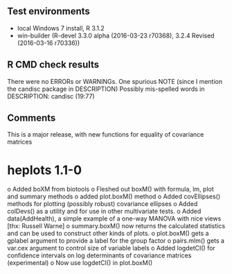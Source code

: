 ## Test environments
* local Windows 7 install, R 3.1.2
* win-builder (R-devel 3.3.0 alpha (2016-03-23 r70368), 3.2.4 Revised (2016-03-16 r70336))

## R CMD check results
There were no ERRORs or WARNINGs.  One spurious NOTE (since I mention the candisc package in DESCRIPTION)
Possibly mis-spelled words in DESCRIPTION:
  candisc (19:77)

## Comments
This is a major release, with new functions for equality of covariance matrices

# heplots 1.1-0

o Added boXM from biotools
o Fleshed out boxM() with formula, lm, plot and summary methods
o added plot.boxM() method
o Added covEllipses() methods for plotting (possibly robust) covariance ellipses
o Added colDevs() as a utility and for use in other multivariate tests.
o Added data(AddHealth), a simple example of a one-way MANOVA with nice views [thx: Russell Warne]
o summary.boxM() now returns the calculated statistics and can be used to construct other kinds of plots.
o plot.boxM() gets a gplabel argument to provide a label for the group factor
o pairs.mlm() gets a var.cex argument to control size of variable labels
o Added logdetCI() for confidence intervals on log determinants of covariance matrices (experimental)
o Now use logdetCI() in plot.boxM()

